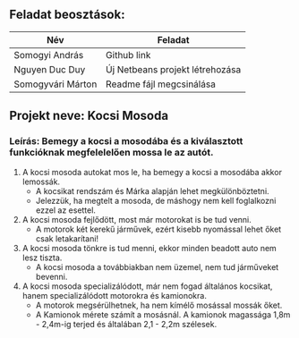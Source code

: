 

## Feladat beosztások:
|Név|Feladat|
|------|------|
| Somogyi András| Github link|
| Nguyen Duc Duy |Új Netbeans projekt létrehozása|
| Somogyvári Márton| Readme fájl megcsinálása|

## Projekt neve: Kocsi Mosoda
### Leírás: Bemegy a kocsi a mosodába és a kiválasztott funkcióknak megfelelelően mossa le az autót.
  1. A kocsi mosoda autokat mos le, ha bemegy a kocsi a mosodába akkor lemossák.
     * A kocsikat rendszám és Márka alapján lehet megkülönböztetni.
     * Jelezzük, ha megtelt a mosoda, de máshogy nem kell foglalkozni ezzel az esettel.
  1. A kocsi mosoda fejlődött, most már motorokat is be tud venni.
     * A motorok két kerekű járművek, ezért kisebb nyomással lehet őket csak letakarítani!
  1. A kocsi mosoda tönkre is tud menni, ekkor minden beadott auto nem lesz tiszta.
     * A kocsi mosoda a továbbiakban nem üzemel, nem tud járműveket bevenni.  
  1. A kocsi mosoda specializálódott, már nem fogad általános kocsikat, hanem specializálódott motorokra és kamionokra.
     * A motorok megsérülhetnek, ha nem kímélő mosással mossák őket.
     * A Kamionok mérete számít a mosásnál. A kamionok magassága 1,8m - 2,4m-ig terjed és általában 2,1 - 2,2m szélesek.
